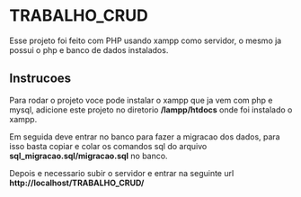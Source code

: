 # TRABALHO_CRUD

Esse projeto foi feito com PHP usando xampp como servidor, o mesmo ja possui o php e banco de dados instalados.

## Instrucoes

Para rodar o projeto voce pode instalar o xampp que ja vem com php e mysql, adicione este projeto no diretorio **/lampp/htdocs** onde foi instalado o xampp.


Em seguida deve entrar no banco para fazer a migracao dos dados, para isso basta copiar e colar os comandos sql do arquivo __sql_migracao.sql/migracao.sql__ no banco.

Depois e necessario subir o servidor e entrar na seguinte url **http://localhost/TRABALHO_CRUD/**
